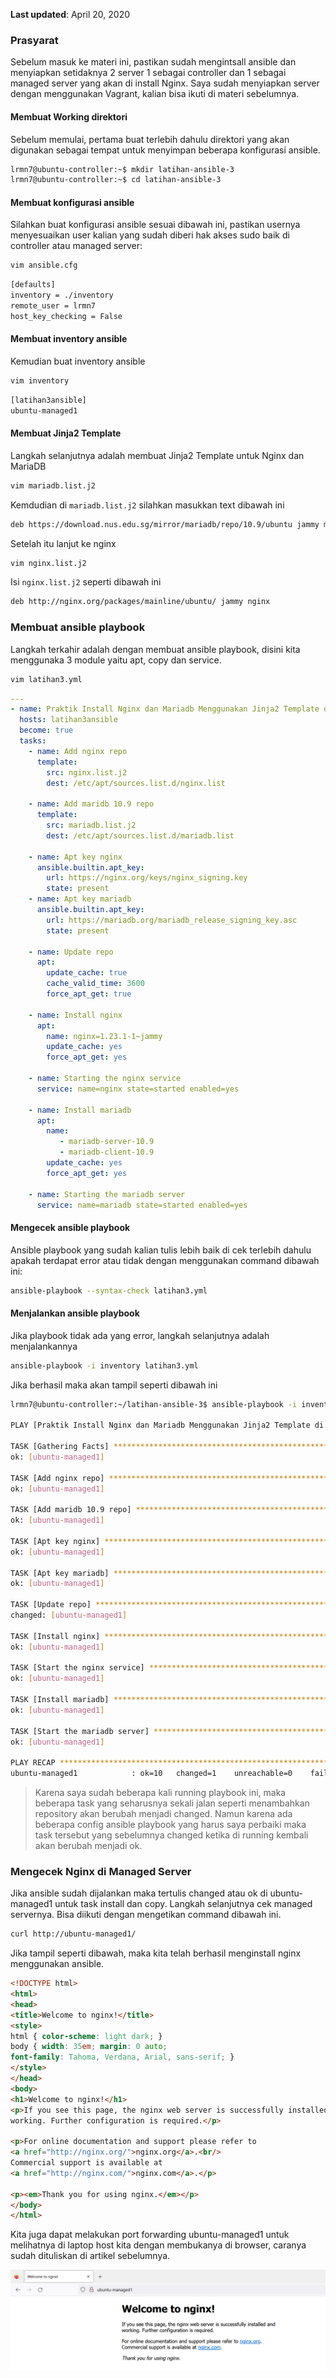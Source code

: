 **Last updated**: April 20, 2020


### Prasyarat

Sebelum masuk ke materi ini, pastikan sudah mengintsall ansible dan menyiapkan setidaknya 2 server 1 sebagai controller dan 1 sebagai managed server yang akan di install Nginx. Saya sudah menyiapkan server dengan menggunakan Vagrant, kalian bisa ikuti di materi sebelumnya.

#### Membuat Working direktori

Sebelum memulai, pertama buat terlebih dahulu direktori yang akan digunakan sebagai tempat untuk menyimpan beberapa konfigurasi ansible.
```bash
lrmn7@ubuntu-controller:~$ mkdir latihan-ansible-3
lrmn7@ubuntu-controller:~$ cd latihan-ansible-3
```

#### Membuat konfigurasi ansible

Silahkan buat konfigurasi ansible sesuai dibawah ini, pastikan usernya menyesuaikan user kalian yang sudah diberi hak akses sudo baik di controller atau managed server:
```bash
vim ansible.cfg
```
```bash
[defaults]
inventory = ./inventory
remote_user = lrmn7
host_key_checking = False
```

#### Membuat inventory ansible

Kemudian buat inventory ansible
```bash
vim inventory
```
```bash
[latihan3ansible]
ubuntu-managed1
```
#### Membuat Jinja2 Template

Langkah selanjutnya adalah membuat Jinja2 Template untuk Nginx dan MariaDB
```bash
vim mariadb.list.j2
```
Kemdudian di `mariadb.list.j2` silahkan masukkan text dibawah ini
```bash
deb https://download.nus.edu.sg/mirror/mariadb/repo/10.9/ubuntu jammy main
```
Setelah itu lanjut ke nginx
```bash
vim nginx.list.j2
```
Isi `nginx.list.j2` seperti dibawah ini
```bash
deb http://nginx.org/packages/mainline/ubuntu/ jammy nginx
```

### Membuat ansible playbook

Langkah terkahir adalah dengan membuat ansible playbook, disini kita menggunaka 3 module yaitu apt, copy dan service.
```bash
vim latihan3.yml
```
```yml
---
- name: Praktik Install Nginx dan Mariadb Menggunakan Jinja2 Template di Playbook
  hosts: latihan3ansible
  become: true
  tasks:
    - name: Add nginx repo
      template:
        src: nginx.list.j2
        dest: /etc/apt/sources.list.d/nginx.list

    - name: Add maridb 10.9 repo
      template:
        src: mariadb.list.j2
        dest: /etc/apt/sources.list.d/mariadb.list

    - name: Apt key nginx
      ansible.builtin.apt_key:
        url: https://nginx.org/keys/nginx_signing.key
        state: present
    - name: Apt key mariadb
      ansible.builtin.apt_key:
        url: https://mariadb.org/mariadb_release_signing_key.asc
        state: present

    - name: Update repo
      apt:
        update_cache: true
        cache_valid_time: 3600
        force_apt_get: true

    - name: Install nginx
      apt:
        name: nginx=1.23.1-1~jammy
        update_cache: yes
        force_apt_get: yes

    - name: Starting the nginx service
      service: name=nginx state=started enabled=yes

    - name: Install mariadb
      apt:
        name:
           - mariadb-server-10.9
           - mariadb-client-10.9
        update_cache: yes
        force_apt_get: yes

    - name: Starting the mariadb server
      service: name=mariadb state=started enabled=yes
```

#### Mengecek ansible playbook

Ansible playbook yang sudah kalian tulis lebih baik di cek terlebih dahulu apakah terdapat error atau tidak dengan menggunakan command dibawah ini:
```bash
ansible-playbook --syntax-check latihan3.yml
```

#### Menjalankan ansible playbook

Jika playbook tidak ada yang error, langkah selanjutnya adalah menjalankannya
```bash
ansible-playbook -i inventory latihan3.yml
```

Jika berhasil maka akan tampil seperti dibawah ini
```bash
lrmn7@ubuntu-controller:~/latihan-ansible-3$ ansible-playbook -i inventory latihan3.yml

PLAY [Praktik Install Nginx dan Mariadb Menggunakan Jinja2 Template di Playbook] ***********************************

TASK [Gathering Facts] *********************************************************************************************
ok: [ubuntu-managed1]

TASK [Add nginx repo] **********************************************************************************************
ok: [ubuntu-managed1]

TASK [Add maridb 10.9 repo] ****************************************************************************************
ok: [ubuntu-managed1]

TASK [Apt key nginx] ***********************************************************************************************
ok: [ubuntu-managed1]

TASK [Apt key mariadb] *********************************************************************************************
ok: [ubuntu-managed1]

TASK [Update repo] *************************************************************************************************
changed: [ubuntu-managed1]

TASK [Install nginx] ***********************************************************************************************
ok: [ubuntu-managed1]

TASK [Start the nginx service] *************************************************************************************
ok: [ubuntu-managed1]

TASK [Install mariadb] *********************************************************************************************
ok: [ubuntu-managed1]

TASK [Start the mariadb server] ************************************************************************************
ok: [ubuntu-managed1]

PLAY RECAP *********************************************************************************************************
ubuntu-managed1            : ok=10   changed=1    unreachable=0    failed=0    skipped=0    rescued=0    ignored=0  

```

> Karena saya sudah beberapa kali running playbook ini, maka beberapa task yang seharusnya sekali jalan seperti menambahkan repository akan berubah menjadi changed. Namun karena ada beberapa config ansible playbook yang harus saya perbaiki maka task tersebut yang sebelumnya changed ketika di running kembali akan berubah menjadi ok.

### Mengecek Nginx di Managed Server

Jika ansible sudah dijalankan maka tertulis changed atau ok di ubuntu-managed1 untuk task install dan copy. Langkah selanjutnya cek managed servernya. Bisa diikuti dengan mengetikan command dibawah ini.
```bash
curl http://ubuntu-managed1/
```

Jika tampil seperti dibawah, maka kita telah berhasil menginstall nginx menggunakan ansible.
```html
<!DOCTYPE html>
<html>
<head>
<title>Welcome to nginx!</title>
<style>
html { color-scheme: light dark; }
body { width: 35em; margin: 0 auto;
font-family: Tahoma, Verdana, Arial, sans-serif; }
</style>
</head>
<body>
<h1>Welcome to nginx!</h1>
<p>If you see this page, the nginx web server is successfully installed and
working. Further configuration is required.</p>

<p>For online documentation and support please refer to
<a href="http://nginx.org/">nginx.org</a>.<br/>
Commercial support is available at
<a href="http://nginx.com/">nginx.com</a>.</p>

<p><em>Thank you for using nginx.</em></p>
</body>
</html>
```
Kita juga dapat melakukan port forwarding ubuntu-managed1 untuk melihatnya di laptop host kita dengan membukanya di browser, caranya sudah dituliskan di artikel sebelumnya.

<img src="docs/assets/images/Nginx-MariaDB-Jinja2.png" alt="Praktik: Install Nginx dan Mariadb Menggunakan Jinja2 Template di Playbook">